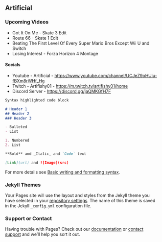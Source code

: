 ## Artificial
 
### Upcoming Videos 
- Got It On Me - Skate 3 Edit
- Route 66 - Skate 1 Edit
- Beating The First Level Of Every Super Mario Bros Except Wii U and Switch
- Losing Interest - Forza Horizon 4 Montage

#### Socials
- Youtube - Artificial - https://www.youtube.com/channel/UCJeZ9oHUiu-fBXm8rWHf_Hg
- Twitch - Artifishy01 - https://m.twitch.tv/artifishy01/home
- Discord Server - https://discord.gg/jaQMKGfH7F 

```markdown
Syntax highlighted code block

# Header 1
## Header 2
### Header 3

- Bulleted
- List

1. Numbered
2. List

**Bold** and _Italic_ and `Code` text

[Link](url) and ![Image](src)
```

For more details see [Basic writing and formatting syntax](https://docs.github.com/en/github/writing-on-github/getting-started-with-writing-and-formatting-on-github/basic-writing-and-formatting-syntax).

### Jekyll Themes

Your Pages site will use the layout and styles from the Jekyll theme you have selected in your [repository settings](https://github.com/Artificial018/Artificial018.github.io/settings/pages). The name of this theme is saved in the Jekyll `_config.yml` configuration file.

### Support or Contact

Having trouble with Pages? Check out our [documentation](https://docs.github.com/categories/github-pages-basics/) or [contact support](https://support.github.com/contact) and we’ll help you sort it out.
